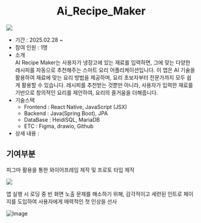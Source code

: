 <h1 align="center">Ai_Recipe_Maker</h1>
<img src="https://i.imgur.com/Au9fkvZ.png"/>

- 기간 : 2025.02.28 ~
- 참여 인원 : 1명
- 소개</br>
AI Recipe Maker는 사용자가 냉장고에 있는 재료를 입력하면, 그에 맞는 다양한 레시피를 자동으로 추천해주는 스마트 요리 어플리케이션입니다. 이 앱은 AI 기술을 활용하여 재료에 맞는 요리 방법을 제공하며, 요리 초보자부터 전문가까지 모두 쉽게 활용할 수 있습니다. 레시피를 추천받는 것뿐만 아니라, 사용자가 입력한 재료를 기반으로 창의적인 요리를 제안하여, 요리의 즐거움을 더해줍니다.
- 기술스택</br>
  * Frontend : React Native, JavaScript (JSX)
  * Backend : Java(Spring Boot), JPA
  * DataBase : HeidiSQL, MariaDB
  * ETC : Figma, drawio, Github
- 상세 내용 : 
  

## 기여부분

피그마 활용을 통한 와이어프레임 제작 및 프로토 타입 제작

<img src="https://i.imgur.com/uRrQnZk.png"/>
</br>

앱 실행 시 로딩 중 빈 화면 노출 문제를 해소하기 위해, 감각적이고 세련된 인트로 페이지를 도입하여 사용자에게 매력적인 첫 인상을 선사

![Image](https://github.com/user-attachments/assets/f016fa2b-50dc-4797-80ce-3be0096e3a63)
